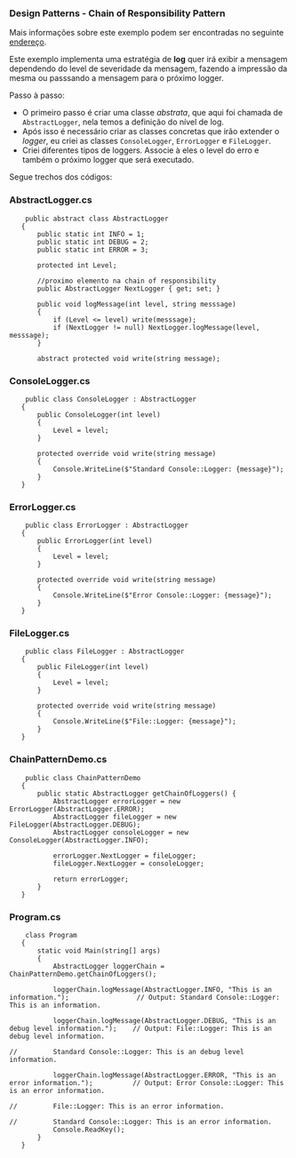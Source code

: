 ﻿### Design Patterns - Chain of Responsibility Pattern

Mais informações sobre este exemplo podem ser encontradas no seguinte [endereço](https://www.tutorialspoint.com/design_pattern/chain_of_responsibility_pattern.htm).

Este exemplo implementa uma estratégia de __log__ quer irá exibir a mensagem dependendo do level de severidade da mensagem, fazendo a impressão da mesma ou passsando a mensagem para o próximo logger.

Passo à passo:
 * O primeiro passo é criar uma classe _abstrata_, que aqui foi chamada de `AbstractLogger`, nela temos a definição do nível de log.
 * Após isso é necessário criar as classes concretas que irão extender o _logger_, eu criei as classes `ConsoleLogger`, `ErrorLogger` e `FileLogger`.
 * Criei diferentes tipos de loggers. Associe à eles o level do erro e também o próximo logger que será executado.

 Segue trechos dos códigos:
 
 ### AbstractLogger.cs
 ```
     public abstract class AbstractLogger
    {
        public static int INFO = 1;
        public static int DEBUG = 2;
        public static int ERROR = 3;

        protected int Level;

        //proximo elemento na chain of responsibility
        public AbstractLogger NextLogger { get; set; }

        public void logMessage(int level, string messsage)
        {
            if (Level <= level) write(messsage);
            if (NextLogger != null) NextLogger.logMessage(level, messsage);
        }

        abstract protected void write(string message);
 ```

 ### ConsoleLogger.cs
 ```
     public class ConsoleLogger : AbstractLogger
    {
        public ConsoleLogger(int level)
        {
            Level = level;
        }

        protected override void write(string message)
        {
            Console.WriteLine($"Standard Console::Logger: {message}");
        }
    }
 ```

 ### ErrorLogger.cs
 ```
     public class ErrorLogger : AbstractLogger
    {
        public ErrorLogger(int level)
        {
            Level = level;
        }

        protected override void write(string message)
        {
            Console.WriteLine($"Error Console::Logger: {message}");
        }
    }
 ```

 ### FileLogger.cs
 ```
     public class FileLogger : AbstractLogger
    {
        public FileLogger(int level)
        {
            Level = level;
        }

        protected override void write(string message)
        {
            Console.WriteLine($"File::Logger: {message}");
        }
    }
 ```

 ### ChainPatternDemo.cs
 ```
     public class ChainPatternDemo
    {
        public static AbstractLogger getChainOfLoggers() {
            AbstractLogger errorLogger = new ErrorLogger(AbstractLogger.ERROR);
            AbstractLogger fileLogger = new FileLogger(AbstractLogger.DEBUG);
            AbstractLogger consoleLogger = new ConsoleLogger(AbstractLogger.INFO);

            errorLogger.NextLogger = fileLogger;
            fileLogger.NextLogger = consoleLogger;

            return errorLogger;
        }
    }
 ```

 ### Program.cs
 ```
     class Program
    {
        static void Main(string[] args)
        {
            AbstractLogger loggerChain = ChainPatternDemo.getChainOfLoggers();

            loggerChain.logMessage(AbstractLogger.INFO, "This is an information.");                 // Output: Standard Console::Logger: This is an information.

            loggerChain.logMessage(AbstractLogger.DEBUG, "This is an debug level information.");    // Output: File::Logger: This is an debug level information. 
                                                                                                    //         Standard Console::Logger: This is an debug level information.

            loggerChain.logMessage(AbstractLogger.ERROR, "This is an error information.");          // Output: Error Console::Logger: This is an error information.
                                                                                                    //         File::Logger: This is an error information.
                                                                                                    //         Standard Console::Logger: This is an error information.
            Console.ReadKey();
        }
    }
 ```